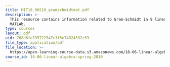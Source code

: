 ```yaml
---
title: MIT18_06S10_gramschmidtmat.pdf
description: >-
  This resource contains information related to Gram-Schmidt in 9 lines of
  MATLAb.
type: courses
layout: pdf
uid: 768d6fe735722547c3f5e74824532c53
file_type: application/pdf
file_location: >-
  https://open-learning-course-data.s3.amazonaws.com/18-06-linear-algebra-spring-2010/768d6fe735722547c3f5e74824532c53_MIT18_06S10_gramschmidtmat.pdf
course_id: 18-06-linear-algebra-spring-2010
---
```

